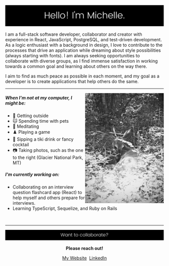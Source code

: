 <img src="https://github.com/michmitz/michmitz/blob/main/profile-header-resized.png" alt="profile-header.png"/>

I am a full-stack software developer, collaborator and creator with experience in React, JavaScript, PostgreSQL, and test-driven development. As a logic enthusiast with a background in design, I love to contribute to the processes that drive an application while dreaming about style possibilities (always starting with fonts). I am always seeking opportunities to collaborate with diverse groups, as I find immense satisfaction in working towards a common goal and learning about others on the way there.

I aim to find as much peace as possible in each moment, and my goal as a developer is to create applications that help others do the same.

---

<img align="right" width="250" src="https://github.com/michmitz/michmitz/blob/main/deer.JPG" alt="deer.jpg">

##### When I'm not at my computer, I might be:
- 🌲 Getting outside
- 🐱 Spending time with pets
- 🔮 Meditating
- :chess_pawn: Playing a game
- 🍹 Sipping a tiki drink or fancy cocktail
- 📷 Taking photos, such as the one to the right (Glacier National Park, MT)


##### I'm currently working on:
- Collaborating on an interview question flashcard app (React) to help myself and others prepare for interviews.
- Learning TypeScript, Sequelize, and Ruby on Rails

&nbsp;


---
<img src="https://github.com/michmitz/michmitz/blob/main/contact-me.png" alt="contact-me.png"/>
<p align="center"><strong>Please reach out!</strong></p>
<p align="center"><a href="https://michellestermitz.com">My Website</a>      &nbsp;<a href="https://linkedin.com/in/michellestermitz">LinkedIn</a></p>

<!--
**michmitz/michmitz** is a ✨ _special_ ✨ repository because its `README.md` (this file) appears on your GitHub profile.

Here are some ideas to get you started:

- 🔭 I’m currently working on ...
- 🌱 I’m currently learning ...
- 👯 I’m looking to collaborate on ...
- 🤔 I’m looking for help with ...
- 💬 Ask me about ...
- 📫 How to reach me: ...
- 😄 Pronouns: ...
- ⚡ Fun fact: ...
-->
